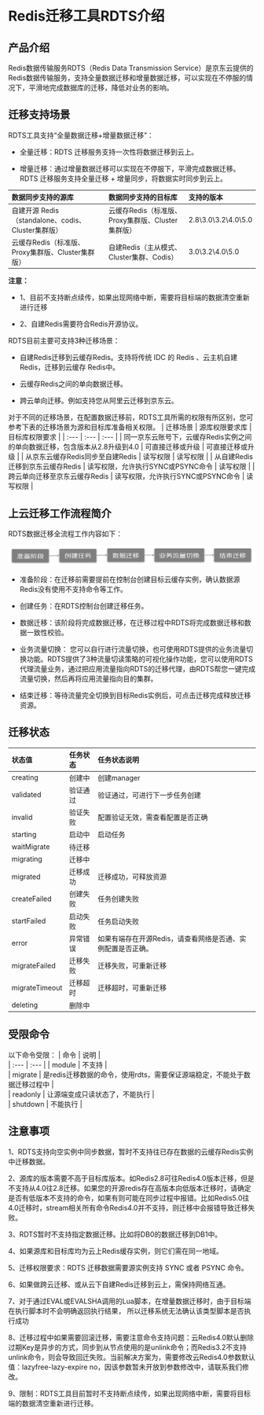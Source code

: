 # Redis迁移工具RDTS介绍

## 产品介绍

Redis数据传输服务RDTS（Redis Data Transmission Service）是京东云提供的Redis数据传输服务，支持全量数据迁移和增量数据迁移，可以实现在不停服的情况下，平滑地完成数据库的迁移，降低对业务的影响。

## 迁移支持场景

RDTS工具支持“全量数据迁移+增量数据迁移”：

-   全量迁移：RDTS 迁移服务支持一次性将数据迁移到云上。

-   增量迁移：通过增量数据迁移可以实现在不停服下，平滑完成数据迁移。RDTS 迁移服务支持全量迁移 + 增量同步，将数据实时同步到云上。

| 数据同步支持的源库 |  数据同步支持的目标库  |    支持的版本  | 
| :--- | :---  |  :---  | 
| 自建开源 Redis（standalone、codis、Cluster集群版）| 云缓存Redis（标准版、Proxy集群版、Cluster集群版）   |  2.8\3.0\3.2\4.0\5.0  | 
| 云缓存Redis（标准版、Proxy集群版、Cluster集群版）  |  自建Redis（主从模式、Cluster集群、Codis）    | 3.0\3.2\4.0\5.0 | 



**注意：**

-   1、目前不支持断点续传，如果出现网络中断，需要将目标端的数据清空重新进行迁移

-   2、自建Redis需要符合Redis开源协议。

RDTS目前主要可支持3种迁移场景：

-   自建Redis迁移到云缓存Redis。支持将传统 IDC 的 Redis 、云主机自建Redis，迁移到云缓存 Redis中。

-   云缓存Redis之间的单向数据迁移。

-   跨云单向迁移。例如支持您从阿里云迁移到京东云。

对于不同的迁移场景，在配置数据迁移前，RDTS工具所需的权限有所区别，您可参考下表的迁移场景为源和目标库准备相关权限。
| 迁移场景 |  源库权限要求库  |    目标库权限要求  | 
| :--- | :---  |  :---  | 
| 同一京东云账号下，云缓存Redis实例之间的单向数据迁移，包含版本从2.8升级到4.0  | 可直接迁移或升级  |  可直接迁移或升级 | 
| 从京东云缓存Redis同步至自建Redis | 读写权限  | 读写权限 | 
| 从自建Redis迁移到京东云缓存Redis | 读写权限，允许执行SYNC或PSYNC命令 | 读写权限  | 
| 跨云单向迁移至京东云缓存Redis  | 读写权限，允许执行SYNC或PSYNC命令 |  读写权限  | 

## 上云迁移工作流程简介

RDTS数据迁移全流程工作内容如下： 

![](../../../../image/Redis/Data-Migration-1.png)

-   准备阶段：在迁移前需要提前在控制台创建目标云缓存实例，确认数据源Redis没有使用不支持命令等工作。

-   创建任务：在RDTS控制台创建迁移任务。

-   数据迁移：该阶段将完成数据迁移，在迁移过程中RDTS将完成数据迁移和数据一致性校验。

-   业务流量切换： 您可以自行进行流量切换，也可使用RDTS提供的业务流量切换功能。RDTS提供了3种流量切读策略的可视化操作功能，您可以使用RDTS代理流量业务，通过把应用流量指向RDTS的迁移代理，由RDTS帮您一键完成流量切换，然后再将应用流量指向目的集群。

-   结束迁移：等待流量完全切换到目标Redis实例后，可点击迁移完成释放迁移资源。

## 迁移状态
|  状态值 |  任务状态   |    任务状态说明  | 
| :--- | :---  |  :---  | 
|  creating	   |   创建中	   |   创建manager   |   
|  validated   |   	验证通过  |   	验证通过，可进行下一步任务创建   |   
|  invalid	   |   验证失败   |   	配置验证无效，需查看配置是否正确   |   
|  starting	   |   启动中	   |   启动任务   |   
|  waitMigrate |   	待迁移	   |      |   
|  migrating   |   	迁移中    |    	   |   
|  migrated	   |   迁移成功	  |   迁移成功，可释放资源   |   
|  createFailed   | 创建失败  |   任务创建失败   |   
|  startFailed    |启动失败	  |   任务启动失败   |   
|  error	     |   异常错误	  |   如果有端存在开源Redis，请查看网络是否通、实例配置是否正确。   |   
|  migrateFailed  |迁移失败   |   	迁移失败，可重新迁移   |   
|  migrateTimeout |迁移超时   |   	迁移超时，可重新迁移   |   
|  deleting	   |   删除中	   |      |   

## 受限命令
以下命令受限：
|  命令   |  说明   |  
| :--- | :---  |
|  module	   |  不支持   |  
|  migrate   |  	是redis迁移数据的命令，使用rdts，需要保证源端稳定，不能处于数据迁移过程中     |  
|  readonly  |    	让源端变成只读状态了，不能执行    |  
|  shutdown  |   	不能执行   |  


##  注意事项

1、RDTS支持向空实例中同步数据，暂时不支持往已存在数据的云缓存Redis实例中迁移数据。

2、源库的版本需要不高于目标库版本。如Redis2.8可往Redis4.0版本迁移，但是不支持从4.0往2.8迁移。如果您的开源redis存在高版本向低版本迁移时，请确定是否有低版本不支持的命令，如果有则可能在同步过程中报错。比如Redis5.0往4.0迁移时，stream相关所有命令Redis4.0并不支持，则迁移中会报错导致迁移失败。

3、RDTS暂时不支持指定数据迁移。比如将DB0的数据迁移到DB1中。

4、如果源库和目标库均为云上Redis缓存实例，则它们需在同一地域。

5、迁移权限要求：RDTS 迁移数据需要源实例支持 SYNC 或者 PSYNC 命令。

6、如果做跨云迁移、或从云下自建Redis迁移到云上，需保持网络互通。

7、对于通过EVAL或EVALSHA调用的Lua脚本，在增量数据迁移时，由于目标端在执行脚本时不会明确返回执行结果， 所以迁移系统无法确认该类型脚本是否执行成功

8、迁移过程中如果需要回滚迁移，需要注意命令支持问题：云Redis4.0默认删除过期Key是异步的方式，同步到从节点使用的是unlink命令；而Redis3.2不支持unlink命令，则会导致回迁失败。当前解决方案为，需要修改云Redis4.0参数默认值：lazyfree-lazy-expire no，因该参数暂未开放到参数修改中，请联系我们修改。

9、限制：RDTS工具目前暂时不支持断点续传，如果出现网络中断，需要将目标端的数据清空重新进行迁移。

